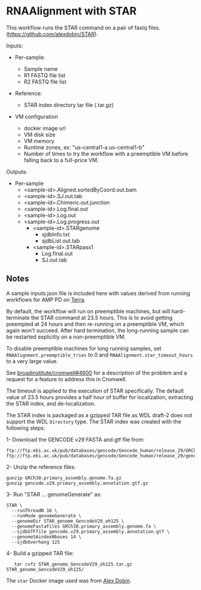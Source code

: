 # RNAAlignment with STAR

This workflow runs the STAR command on a pair of fastq files.
(https://github.com/alexdobin/STAR).

Inputs:
- Per-sample:
  - Sample name
  - R1 FASTQ file list
  - R2 FASTQ file list

- Reference:
  - STAR index directory tar file (.tar.gz)

- VM configuration
  - docker image url
  - VM disk size
  - VM memory
  - Runtime zones, ex: "us-central1-a us-central1-b"
  - Number of times to try the workflow with a preemptible VM before
    falling back to a full-price VM.

Outputs:
- Per-sample
  - &lt;sample-id&gt;.Aligned.sortedByCoord.out.bam
  - &lt;sample-id&gt;.SJ.out.tab
  - &lt;sample-id&gt;.Chimeric.out.junction
  - &lt;sample-id&gt;.Log.final.out
  - &lt;sample-id&gt;.Log.out
  - &lt;sample-id&gt;.Log.progress.out
    - &lt;sample-id&gt;.STARgenome
      - sjdbInfo.txt
      - sjdbList.out.tab
    - &lt;sample-id&gt;.STARpass1
      - Log.final.out
      - SJ.out.tab

## Notes
A sample inputs.json file is included here with values derived from running workflows for AMP PD on [Terra](https://app.terra.bio/).

By default, the workflow will run on preemptible machines, but will hard-terminate the STAR command at 23.5
hours. This is to avoid getting preempted at 24 hours and then re-running on a preemptible VM, which again
won't succeed. After hard termination, the long-running sample can be restarted explicitly on a non-preemptible VM.

To disable preemptible machines for long running samples, set `RNAAlignment.preemptible_tries` to 0 and `RNAAlignment.star_timeout_hours` to a very large value.

See [broadinstitute/cromwell#4600](https://github.com/broadinstitute/cromwell/issues/4600)
for a description of the problem and a request for a feature to address this in Cromwell.

The timeout is applied to the execution of STAR specifically. The default value of 23.5 hours provides a half hour of buffer for localization, extracting the STAR index, and de-localization.

The STAR index is packaged as a gzipped TAR file as WDL draft-2 does not support the WDL `Directory` type.
The STAR index was created with the following steps:

1- Download the GENCODE v29 FASTA and gtf file from:

 ```
ftp://ftp.ebi.ac.uk/pub/databases/gencode/Gencode_human/release_29/GRCh38.primary_assembly.genome.fa.gz
ftp://ftp.ebi.ac.uk/pub/databases/gencode/Gencode_human/release_29/gencode.v29.primary_assembly.annotation.gtf.gz
```
2- Unzip the reference files:
```
gunzip GRCh38.primary_assembly.genome.fa.gz
gunzip gencode.v29.primary_assembly.annotation.gtf.gz
```
3- Run "STAR ... genomeGenerate" as:

```
STAR \
  --runThreadN 16 \
  --runMode genomeGenerate \
  --genomeDir STAR_genome_GencodeV29_oh125 \
  --genomeFastaFiles GRCh38.primary_assembly.genome.fa \
  --sjdbGTFfile gencode.v29.primary_assembly.annotation.gtf \
  --genomeSAindexNbases 14 \
  --sjdbOverhang 125
```
4- Build a gzipped TAR file:
```
   tar cvfz STAR_genome_GencodeV29_oh125.tar.gz STAR_genome_GencodeV29_oh125/
```

The `star` Docker image used was from [Alex Dobin](https://hub.docker.com/r/alexdobin/star/).
